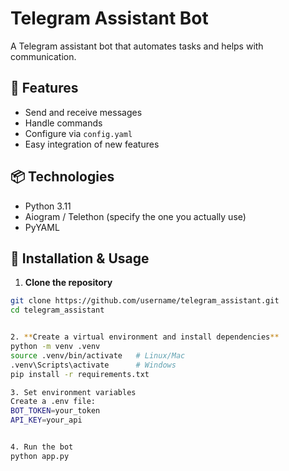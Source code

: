 # Telegram Assistant Bot

A Telegram assistant bot that automates tasks and helps with communication.

## 🚀 Features
- Send and receive messages
- Handle commands
- Configure via `config.yaml`
- Easy integration of new features

## 📦 Technologies
- Python 3.11
- Aiogram / Telethon (specify the one you actually use)
- PyYAML

## 🔧 Installation & Usage

1. **Clone the repository**
```bash
git clone https://github.com/username/telegram_assistant.git
cd telegram_assistant


2. **Create a virtual environment and install dependencies**
python -m venv .venv
source .venv/bin/activate   # Linux/Mac
.venv\Scripts\activate      # Windows
pip install -r requirements.txt

3. Set environment variables
Create a .env file:
BOT_TOKEN=your_token
API_KEY=your_api


4. Run the bot
python app.py
